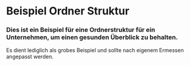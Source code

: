 # Beispiel Ordner Struktur


### Dies ist ein Beispiel für eine Ordnerstruktur für ein Unternehmen, um einen gesunden Überblick zu behalten.

Es dient lediglich als grobes Beispiel und sollte nach eigenem Ermessen angepasst werden.
